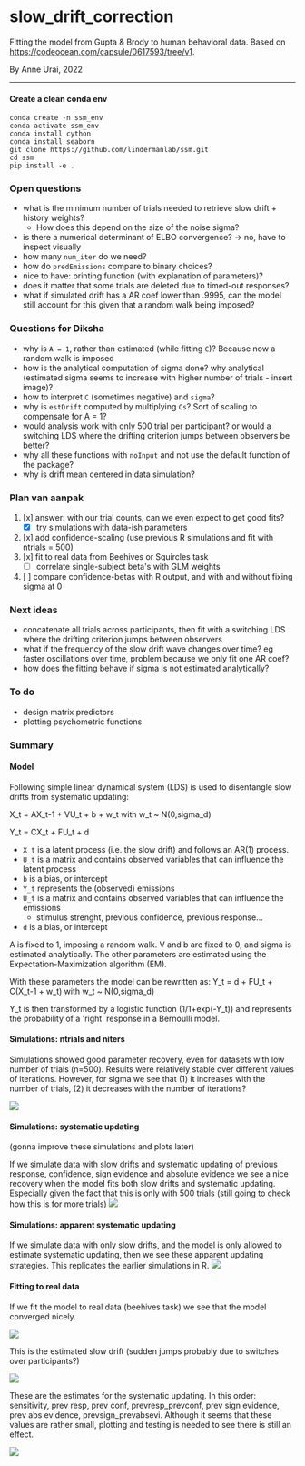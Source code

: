 # slow_drift_correction
Fitting the model from Gupta &amp; Brody to human behavioral data. Based on https://codeocean.com/capsule/0617593/tree/v1.

By Anne Urai, 2022

---

#### Create a clean conda env
```
conda create -n ssm_env
conda activate ssm_env
conda install cython
conda install seaborn
git clone https://github.com/lindermanlab/ssm.git
cd ssm
pip install -e .
```


### Open questions
- what is the minimum number of trials needed to retrieve slow drift + history weights?
    - How does this depend on the size of the noise sigma?
- is there a numerical determinant of ELBO convergence? -> no, have to inspect visually
- how many `num_iter` do we need?
- how do `predEmissions` compare to binary choices?
- nice to have: printing function (with explanation of parameters)?
- does it matter that some trials are deleted due to timed-out responses?
- what if simulated drift has a AR coef lower than .9995, can the model still account for this given that a random walk being imposed?

### Questions for Diksha
- why is `A = 1`, rather than estimated (while fitting `C`)? Because now a random walk is imposed
- how is the analytical computation of sigma done? why analytical 
(estimated sigma seems to increase with higher number of trials -  insert image)? 
- how to interpret `C` (sometimes negative) and `sigma`? 
- why is `estDrift` computed by multiplying `Cs`? Sort of scaling to compensate for A = 1?
- would analysis work with only 500 trial per participant? or would a switching LDS where the drifting criterion jumps between observers be better?
- why all these functions with `noInput` and not use the default function of the package?
- why is drift mean centered in data simulation?

### Plan van aanpak
1. [x] answer: with our trial counts, can we even expect to get good fits?
     - [x] try simulations with data-ish parameters
2. [x] add confidence-scaling (use previous R simulations and fit with ntrials = 500)
3. [x] fit to real data from Beehives or Squircles task
    - [ ] correlate single-subject beta's with GLM weights
4. [ ] compare confidence-betas with R output, and with and without fixing sigma at 0

### Next ideas
- concatenate all trials across participants, then fit with a switching LDS where the drifting criterion jumps between observers
- what if the frequency of the slow drift wave changes over time? eg faster oscillations over time, problem because we only fit one AR coef?
- how does the fitting behave if sigma is not estimated analytically?

### To do
- design matrix predictors
- plotting psychometric functions


### Summary

#### Model

Following simple linear dynamical system (LDS) is used to disentangle slow drifts from systematic updating:

X_t = AX_t-1 + VU_t + b + w_t with w_t ~ N(0,sigma_d)

Y_t = CX_t + FU_t + d

- `X_t` is a latent process (i.e. the slow drift) and follows an AR(1) process.
- `U_t` is a matrix and contains observed variables that can influence the latent process
- `b` is a bias, or intercept
- `Y_t` represents the (observed) emissions
- `U_t` is a matrix and contains observed variables that can influence the emissions
    - stimulus strenght, previous confidence, previous response...
- `d` is a bias, or intercept

A is fixed to 1, imposing a random walk. V and b are fixed to 0, and sigma is estimated analytically.
The other parameters are estimated using the Expectation-Maximization algorithm (EM).

With these parameters the model can be rewritten as:
Y_t = d + FU_t + C(X_t-1 + w_t) with w_t ~ N(0,sigma_d)

Y_t is then transformed by a logistic function (1/1+exp(-Y_t)) and represents the probability of a 'right' response in a Bernoulli model.

#### Simulations: ntrials and niters

Simulations showed good parameter recovery, even for datasets with low number of trials (n=500).
Results were relatively stable over different values of iterations. 
However, for sigma we see that (1) it increases with the number of trials, (2) it decreases with the number of iterations?


![](recovery_ntrials_niters_AR1.PNG)
 

#### Simulations: systematic updating
(gonna improve these simulations and plots later)

If we simulate data with slow drifts and systematic updating of previous response, confidence, sign evidence and absolute evidence we see a nice recovery when the model fits both slow drifts and systematic updating.
Especially given the fact that this is only with 500 trials (still going to check how this is for more trials)
![](parameter_recoveryConfEvidence_1111.PNG)


#### Simulations: apparent systematic updating

If we simulate data with only slow drifts, and the model is only allowed to estimate systematic updating, then we see these apparent updating strategies. This replicates the earlier simulations in R.
![](parameter_recoveryConfEvidence_1001.PNG)

#### Fitting to real data

If we fit the model to real data (beehives task) we see that the model converged nicely. 

![](convergence_beehives.png)

This is the estimated slow drift (sudden jumps probably due to switches over participants?)

![](slowdrift_beehives.png)

These are the estimates for the systematic updating.
In this order: sensitivity, prev resp, prev conf, prevresp_prevconf, prev sign evidence, prev abs evidence, prevsign_prevabsevi.
Although it seems that these values are rather small, plotting and testing is needed to see there is still an effect.

![](params.PNG)

